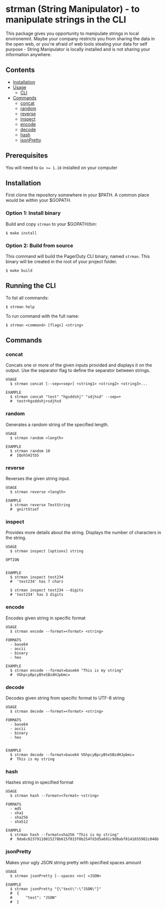 # strman (String Manipulator) - to manipulate strings in the CLI

This package gives you opportunity to manipulate strings in local environemnt. Maybe your company restricts you from sharing the data in the open web, or you're afraid of web tools stealing your data for self purpose - String Manipulator is locally installed and is not sharing your information anywhere.

## Contents
* [Installation](#installation)
* [Usage](#usage)
  * [CLI](#cli)
* [Commands](#Commands)
  * [concat](#concat)
  * [random](#random)
  * [reverse](#reverse)
  * [inspect](#inspect)
  * [encode](#encode)
  * [decode](#decode)
  * [hash](#hash)
  * [jsonPretty](#jsonPretty)


## Prerequisites

You will need to `Go >= 1.18` installed on your computer

## Installation
First clone the repository somewhere in your $PATH. A common place would be within your $GOPATH. <br>

### Option 1: Install binary

Build and copy `strman` to your $GOPATH/bin:

```
$ make install
```
### Option 2: Build from source

This command will build the PagerDuty CLI binary, named `strman`. This binary will be created in the root of your project folder.

```
$ make build
```

## Running the CLI
To list all commands:
```shell
$ strman help
```

To run command with the full name:
```shell
$ strman <command> [flags] <string>
```

## Commands

### concat
Concats one or more of the given inputs provided and displays it on the output. Use the separator flag to define the separator between strings.
```shell
USAGE
  $ strman concat [--sep=<sep>] <string1> <string2> <string3>...

EXAMPLE
  $ strman concat "test" "hgsddshj" "sdjhsd" --sep=+
  #  test+hgsddshj+sdjhsd
```

### random
Generates a random string of the specified length.
```shell
USAGE
  $ strman random <length>

EXAMPLE
  $ strman random 10
  #  IQoh54Itb5
```

### reverse
Reverses the given string input.
```shell
USAGE
  $ strman reverse <length>

EXAMPLE
  $ strman reverse TestString
  #  gnirtStseT
```

### inspect
Provides more details about the string. Displays the number of characters in the string.
```shell
USAGE
  $ strman inspect [options] string

OPTION


EXAMPLE
  $ strman inspect test234
  #  'test234' has 7 chars

  $ strman inspect test234 --digits
  # 'test234' has 3 digits
```

### encode
Encodes given string in specific format
```shell
USAGE
  $ strman encode --format=<format> <string>

FORMATS
  - base64
  - ascii
  - binary
  - hex
  
EXAMPLE
  $ strman encode --format=base64 "This is my string"
  #  VGhpcyBpcyBteSBzdHJpbmc=
```

### decode
Decodes given string from specific format to UTF-8 string
```shell
USAGE
  $ strman decode --format=<format> <string>

FORMATS
  - base64
  - ascii
  - binary
  - hex

  
EXAMPLE
  $ strman decode --format=base64 VGhpcyBpcyBteSBzdHJpbmc=
  #  This is my string
```

### hash
Hashes string in specified format
```shell
USAGE
  $ strman hash --format=<format> <string>

FORMATS
  - md5
  - sha1
  - sha256
  - sha512
  
EXAMPLE
  $ strman hash --format=sha256 "This is my string"
  #  9da6c02379110815278b615f015f0b254fd3d5a691c9d8abf8141655982c046b
```

### jsonPretty
Makes your ugly JSON string pretty with specified spaces amount
```shell
USAGE
  $ strman jsonPretty [--spaces <n>] <JSON>

EXAMPLE
  $ strman jsonPretty "{\"test\":\"JSON\"}"
  #  {
  #      "test": "JSON"
  #  }
```